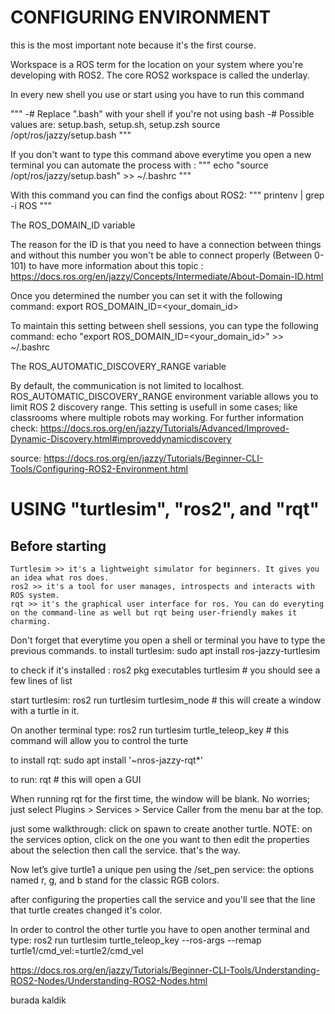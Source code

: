 

# CONFIGURING ENVIRONMENT

this is the most important note because it's the first course.

Workspace is a ROS term for the location on your system where you're developing with ROS2.
The core ROS2 workspace is called the underlay.

In every new shell you use or start using you have to run this command

"""
-# Replace ".bash" with your shell if you're not using bash
-# Possible values are: setup.bash, setup.sh, setup.zsh
source /opt/ros/jazzy/setup.bash
"""

If you don't want to type this command above everytime you open a new terminal you can automate the process with : 
"""
echo "source /opt/ros/jazzy/setup.bash" >> ~/.bashrc
"""

With this command you can find the configs about ROS2:
"""
printenv | grep -i ROS
"""

The ROS_DOMAIN_ID variable

The reason for the ID is that you need to have a connection between things and without this number you won't be able to connect properly (Between 0- 101)
to have more information about this topic : https://docs.ros.org/en/jazzy/Concepts/Intermediate/About-Domain-ID.html

Once you determined the number you can set it with the following command:
export ROS_DOMAIN_ID=<your_domain_id>

To maintain this setting between shell sessions, you can type the following command: 
echo "export ROS_DOMAIN_ID=<your_domain_id>" >> ~/.bashrc


The ROS_AUTOMATIC_DISCOVERY_RANGE variable

By default, the communication is not limited to localhost. ROS_AUTOMATIC_DISCOVERY_RANGE environment variable allows you to limit ROS 2 discovery range. This setting is usefull in some cases; like classrooms where multiple robots may working.
For further information check: https://docs.ros.org/en/jazzy/Tutorials/Advanced/Improved-Dynamic-Discovery.html#improveddynamicdiscovery



source: https://docs.ros.org/en/jazzy/Tutorials/Beginner-CLI-Tools/Configuring-ROS2-Environment.html

# USING "turtlesim", "ros2", and "rqt"

## Before starting 
    Turtlesim >> it's a lightweight simulator for beginners. It gives you an idea what ros does.
    ros2 >> it's a tool for user manages, introspects and interacts with ROS system.
    rqt >> it's the graphical user interface for ros. You can do everyting on the command-line as well but rqt being user-friendly makes it charming.


Don't forget that everytime you open a shell or terminal you have to type the previous commands.
to install turtlesim:
sudo apt install ros-jazzy-turtlesim

to check if it's installed :
ros2 pkg executables turtlesim # you should see a few lines of list

start turtlesim:
ros2 run turtlesim turtlesim_node # this will create a window with a turtle in it.

On another terminal type:
ros2 run turtlesim turtle_teleop_key # this command will allow you to control the turte

to install rqt: 
sudo apt install '~nros-jazzy-rqt*'

to run:
rqt # this will open a GUI

When running rqt for the first time, the window will be blank. No worries; just select Plugins > Services > Service Caller from the menu bar at the top.

just some walkthrough:
click on spawn to create another turtle.
NOTE: on the services option, click on the one you want to then edit the properties about the selection then call the service. that's the way.


Now let’s give turtle1 a unique pen using the /set_pen service:
the options named r, g, and b stand for the classic RGB colors.

after configuring the properties call the service and you'll see that the line that turtle creates changed it's color.

In order to control the other turtle you have to open another terminal and type:
ros2 run turtlesim turtle_teleop_key --ros-args --remap turtle1/cmd_vel:=turtle2/cmd_vel


https://docs.ros.org/en/jazzy/Tutorials/Beginner-CLI-Tools/Understanding-ROS2-Nodes/Understanding-ROS2-Nodes.html

burada kaldik


